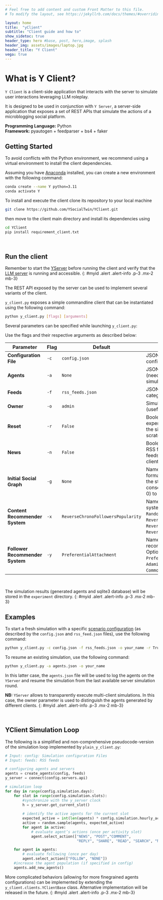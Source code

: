 ```yaml
---
# Feel free to add content and custom Front Matter to this file.
# To modify the layout, see https://jekyllrb.com/docs/themes/#overriding-theme-defaults

layout: home
title:  "yClient"
subtitle: "Client guide and how to"
show_sidetoc: true
header_type: hero #base, post, hero,image, splash
header_img: assets/images/laptop.jpg
header_title: "Y Client"
vega: true
---
```


# What is Y Client?

`Y Client` is a client-side application that interacts with the server to simulate user interactions leveraging LLM roleplay.

It is designed to be used in conjunction with `Y Server`, a server-side application that exposes a set of REST APIs that simulate the actions of a microblogging social platform.


**Programming Language:** Python <br>
**Framework:** pyautogen + feedparser + bs4 + faker
<br>

## Getting Started

To avoid conflicts with the Python environment, we recommend using a virtual environment to install the client dependencies.

Assuming you have [Anaconda](https://www.anaconda.com/) installed, you can create a new environment with the following command:

```bash
conda create --name Y python=3.11
conda activate Y
```

To install and execute the client clone its repository to your local machine  
```bash
git clone https://github.com/YSocialTwin/YClient.git
```

then move to the client main directory and install its dependencies using 
    
```bash
cd YClient
pip install requirement_client.txt
```
<br>

## Run the client

Remember to start the [YServer](yserver) before running the client and verify that the [LLM server](llms) is running and accessible.
{: #myid .alert .alert-info .p-3 .mx-2 mb-3}

The REST API exposed by the server can be used to implement several variants of the client.

`y_client.py` exposes a simple commandline client that can be instantiated using the following command:

```bash
python y_client.py [flags] [arguments]
```

Several parameters can be specified while launching `y_client.py`:

Use the flags and their respective arguments as described below:

| Parameter                       | Flag  | Default                            | Description                                                                                                                                                                     |
|---------------------------------|-------|------------------------------------|---------------------------------------------------------------------------------------------------------------------------------------------------------------------------------|
| **Configuration File**          | `-c`  | `config.json`                      | JSON file describing the simulation configuration.                                                                                                                              |
| **Agents**                      | `-a`  | `None`                             | JSON file with pre-existing agents (needed to resume an existing simulation).                                                                                                   |
| **Feeds**                       | `-f`  | `rss_feeds.json`                   | JSON file containing RSS feed categorized.                                                                                                                                      |
| **Owner**                       | `-o`  | `admin`                            | Simulation owner username (useful in multi-client scenarios).                                                                                                                   |
| **Reset**                       | `-r`  | `False`                            | Boolean. Whether to reset the experiment status. If set to `True`, the simulation will start from scratch (the DBs will be cleared).                                            |
| **News**                        | `-n`  | `False`                            | Boolean. Whether to reload the RSS feeds. If set to `True`, the RSS feeds will be reloaded (the RSS-client DB will be cleared).                                                 |
| **Initial Social Graph**        | `-g`  | `None`                             | Name of the graph file (CSV format, number of nodes equal to the starting agents - ids as consecutive integers starting from 0) to be used for the simulation.                  |
| **Content Recommender System**  | `-x`  | `ReverseChronoFollowersPopularity` | Name of the content recommender system to be used. Options: `Random`, `ReverseChrono`, `ReverseChronoPopularity`, `ReverseChronoFollowers`, `ReverseChronoFollowersPopularity`. |
| **Follower Recommender System** | `-y`  | `PreferentialAttachment`           | Name of the follower recommender system to be used. Options: `Random`, `PreferentialAttachment`, `AdamicAdar`, `Jaccard`, `CommonNeighbors`.                                    |

<br>

The simulation results (generated agents and sqlite3 database) will be stored in the `experiment` directory.
{: #myid .alert .alert-info .p-3 .mx-2 mb-3}

## Examples

To start a fresh simulation with a specific [scenario configuration](scenario) (as described by the `config.json` and `rss_feed.json` files), use the following command:

```bash
python y_client.py -c config.json -f rss_feeds.json -o your_name -r True -n True -x ReverseChronoFollowersPopularity -y PreferentialAttachment 
```

To resume an existing simulation, use the following command:

```bash
python y_client.py -a agents.json -o your_name 
```

In this latter case, the `agents.json` file will be used to log the agents on the `YServer` and resume the simulation from the last available server simulation round.

**NB:** `YServer` allows to transparently execute multi-client simulations. In this case, the owner parameter is used to distinguish the agents generated by different clients.
{: #myid .alert .alert-info .p-3 .mx-2 mb-3}

<br>

## YClient Simulation Loop

The following is a simplified and non-comprehensive pseudocode-version of the simulation loop implemented by `plain_y_client.py`:

```python
# Input: config: Simulation configuration Files
# Input: feeds: RSS feeds

# configuring agents and servers 
agents = create_agents(config, feeds)
y_server = connect(config.servers.api)

# simulation loop 
for day in range(config.simulation.days):
    for slot in range(config.simulation.slots):
        #synchronize with the y_server clock 
        h = y_server.get_current_slot()
        
        # identify the active agents for the current slot 
        expected_active = int(len(agents) * config.simulation.hourly_activity[h])
        active = random.sample(agents, expected_active)
        for agent in active:
            # evaluate agent’s actions (once per activity slot) 
            agent.select_action(["NEWS", "POST","COMMENT", 
                                 "REPLY", "SHARE", "READ", "SEARCH", "NONE"])

    for agent in agents:
        # evaluate following (once per day) 
        agent.select_action(["FOLLOW", "NONE"])
    #increase the agent population (if specified in config) 
    agents.add_new_agents()
```

More complicated behaviors (allowing for more finegrained agents configurations) can be implemented by extending the `y_client.clients.YClientBase` class. 
Alternative implementation will be released in the future.
{: #myid .alert .alert-info .p-3 .mx-2 mb-3}